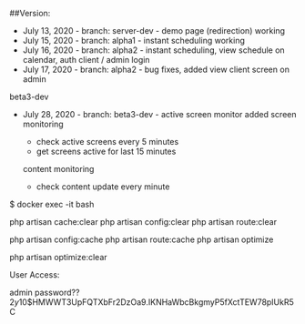##Version:

* July 13, 2020 - branch: server-dev - demo page (redirection) working 
* July 15, 2020 - branch: alpha1 - instant scheduling working
* July 16, 2020 - branch: alpha2 - instant scheduling, view schedule on calendar, auth client / admin login
* July 17, 2020 - branch: alpha2 - bug fixes, added view client screen on admin

beta3-dev
* July 28, 2020 - branch: beta3-dev - active screen monitor added
  screen monitoring
  - check active screens every 5 minutes
  - get screens active for last 15 minutes

  content monitoring
  - check content update every minute


$ docker exec -it <container> bash

php artisan cache:clear
php artisan config:clear
php artisan route:clear

php artisan config:cache
php artisan route:cache
php artisan optimize

php artisan optimize:clear

User Access:

admin
password??
$2y$10$HMWWT3UpFQTXbFr2DzOa9.IKNHaWbcBkgmyP5fXctTEW78pIUkR5C